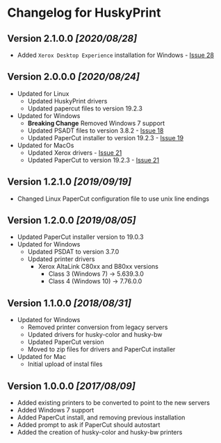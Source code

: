 # Changelog for HuskyPrint

## Version **2.1.0.0** _[2020/08/28]_

* Added `Xerox Desktop Experience` installation for Windows - [Issue 28](https://github.com/MichiganTechIT/HuskyPrint/issues/8)

## Version **2.0.0.0** _[2020/08/24]_

* Updated for Linux
  * Updated HuskyPrint drivers
  * Updated papercut files to version 19.2.3
* Updated for Windows
  * **Breaking Change** Removed Windows 7 support
  * Updated PSADT files to version 3.8.2 - [Issue 18](https://github.com/MichiganTechIT/HuskyPrint/issues/18)
  * Updated PaperCut installer to version 19.2.3 - [Issue 19](https://github.com/MichiganTechIT/HuskyPrint/issues/19)
* Updated for MacOs
  * Updated Xerox drivers - [Issue 21](https://github.com/MichiganTechIT/HuskyPrint/issues/21)
  * Updated PaperCut to version 19.2.3 - [Issue 21](https://github.com/MichiganTechIT/HuskyPrint/issues/21)

## Version **1.2.1.0** _[2019/09/19]_

* Changed Linux PaperCut configuration file to use unix line endings

## Version **1.2.0.0** _[2019/08/05]_

* Updated PaperCut installer version to 19.0.3
* Updated for Windows
  * Updated PSDAT to version 3.7.0
  * Updated printer drivers
    * Xerox AltaLink C80xx and B80xx versions
      * Class 3 (Windows 7) -> 5.639.3.0
      * Class 4 (Windows 10) -> 7.76.0.0

## Version **1.1.0.0** _[2018/08/31]_

* Updated for Windows
  * Removed printer conversion from legacy servers
  * Updated drivers for husky-color and husky-bw
  * Updated PaperCut version
  * Moved to zip files for drivers and PaperCut installer
* Updated for Mac
  * Initial upload of instal files

## Version **1.0.0.0** _[2017/08/09]_

* Added existing printers to be converted to point to the new servers
* Added Windows 7 support
* Added PaperCut install, and removing previous installation
* Added prompt to ask if PaperCut should autostart
* Added the creation of husky-color and husky-bw printers
